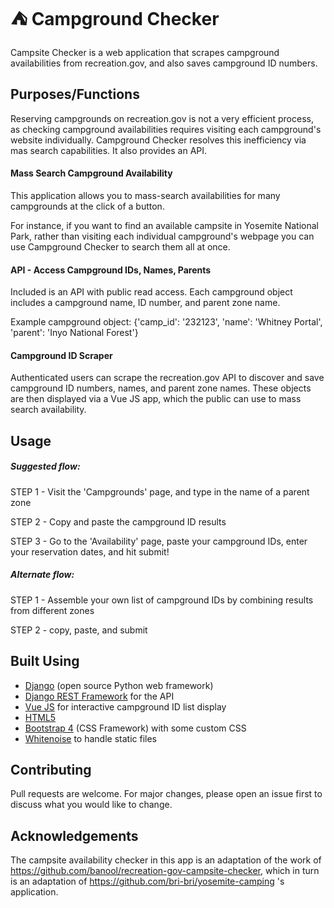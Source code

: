 # &#x26FA; Campground Checker
Campsite Checker is a web application that scrapes campground
availabilities from recreation.gov, and also saves campground ID 
numbers. 	

## Purposes/Functions
Reserving campgrounds on recreation.gov is not a very 
efficient process, as checking campground availabilities
requires visiting each campground's website individually. Campground
Checker resolves this inefficiency via mas search capabilities. It
also provides an API.

#### Mass Search Campground Availability
This application allows you to mass-search availabilities for
many campgrounds at the click of a button. 

For instance, if you want to find an available campsite in
Yosemite National Park, rather than visiting each individual campground's
webpage you can use Campground Checker to search them all at once. 

#### API - Access Campground IDs, Names, Parents
Included is an API with public read access. Each campground
object includes a campground name, ID number, and parent zone name.

Example campground object: 
{'camp_id': '232123', 'name': 'Whitney Portal', 'parent': 'Inyo National Forest'}

#### Campground ID Scraper
Authenticated users can scrape the recreation.gov API to discover and save
campground ID numbers, names, and parent zone names. These objects are then
displayed via a Vue JS app, which the public can use to mass search 
availability.

## Usage
##### Suggested flow:
STEP 1 - Visit the 'Campgrounds' page, and type in the name of a parent zone

STEP 2 - Copy and paste the campground ID results

STEP 3 - Go to the 'Availability' page, paste your campground IDs, enter your 
reservation dates, and hit submit!

##### Alternate flow:
STEP 1 - Assemble your own list of campground IDs by combining results 
from different zones

STEP 2 - copy, paste, and submit

## Built Using
- [Django](https://www.djangoproject.com/) (open source Python web framework)
- [Django REST Framework](https://www.django-rest-framework.org/) for the API
- [Vue JS](https://www.vuejs.org/) for interactive campground ID list display
- [HTML5](https://www.w3schools.com/html/)
- [Bootstrap 4](https://getbootstrap.com/docs/4.0/getting-started/introduction/) (CSS Framework) with some custom CSS
- [Whitenoise](http://whitenoise.evans.io/en/stable/) to handle static files

## Contributing
Pull requests are welcome. For major changes, please
open an issue first to discuss what you would like 
to change. 

## Acknowledgements
The campsite availability checker in this app is an adaptation of the work of 
https://github.com/banool/recreation-gov-campsite-checker, which in turn is 
an adaptation of https://github.com/bri-bri/yosemite-camping 's application. 